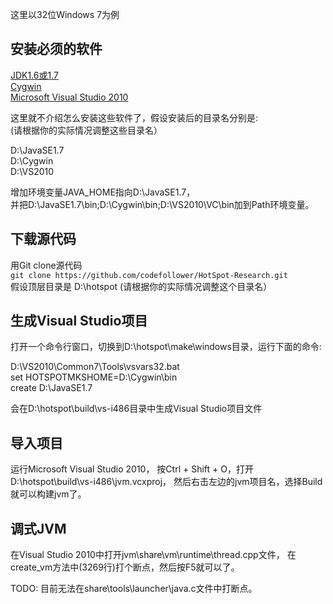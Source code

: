 这里以32位Windows 7为例

## 安装必须的软件

[JDK1.6或1.7](http://www.oracle.com/technetwork/java/javase/downloads/index-jsp-138363.html)<br>
[Cygwin](http://www.cygwin.com/install.html)<br>
[Microsoft Visual Studio 2010](http://www.microsoft.com/visualstudio/zh-cn/products/2010-editions)<br>

这里就不介绍怎么安装这些软件了，假设安装后的目录名分别是: <br>
(请根据你的实际情况调整这些目录名）<br>

D:\JavaSE1.7 <br>
D:\Cygwin <br>
D:\VS2010 <br>

增加环境变量JAVA_HOME指向D:\JavaSE1.7，<br>
并把D:\JavaSE1.7\bin;D:\Cygwin\bin;D:\VS2010\VC\bin加到Path环境变量。

## 下载源代码

用Git clone源代码<br>
    ```
git clone https://github.com/codefollower/HotSpot-Research.git
    ```
<br>
假设顶层目录是 D:\hotspot (请根据你的实际情况调整这个目录名）<br>

## 生成Visual Studio项目

打开一个命令行窗口，切换到D:\hotspot\make\windows目录，运行下面的命令:<br>

D:\VS2010\Common7\Tools\vsvars32.bat <br>
set HOTSPOTMKSHOME=D:\Cygwin\bin <br>
create D:\JavaSE1.7 <br>

会在D:\hotspot\build\vs-i486目录中生成Visual Studio项目文件

## 导入项目

运行Microsoft Visual Studio 2010，
按Ctrl + Shift + O，打开D:\hotspot\build\vs-i486\jvm.vcxproj，
然后右击左边的jvm项目名，选择Build就可以构建jvm了。

## 调式JVM

在Visual Studio 2010中打开jvm\share\vm\runtime\thread.cpp文件，
在create_vm方法中(3269行)打个断点，然后按F5就可以了。

TODO: 目前无法在share\tools\launcher\java.c文件中打断点。
